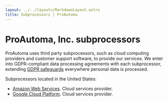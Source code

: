 ```yaml
---
layout: ../../layouts/MarkdownLayout.astro
title: Subprocessors | ProAutoma
---
```

# ProAutoma, Inc. subprocessors

ProAutoma uses third party subprocessors, such as cloud computing providers and customer support software, to provide our services. We enter into GDPR-compliant data processing agreements with each subprocessor, extending [GDPR safeguards](/privacy/gdpr.md) everywhere personal data is processed.

Subprocessors located in the United States:
* [Amazon Web Services](https://aws.amazon.com/compliance/gdpr-center/). Cloud services provider.
* [Google Cloud Platform](https://cloud.google.com/security/gdpr/resource-center/). Cloud services provider.
